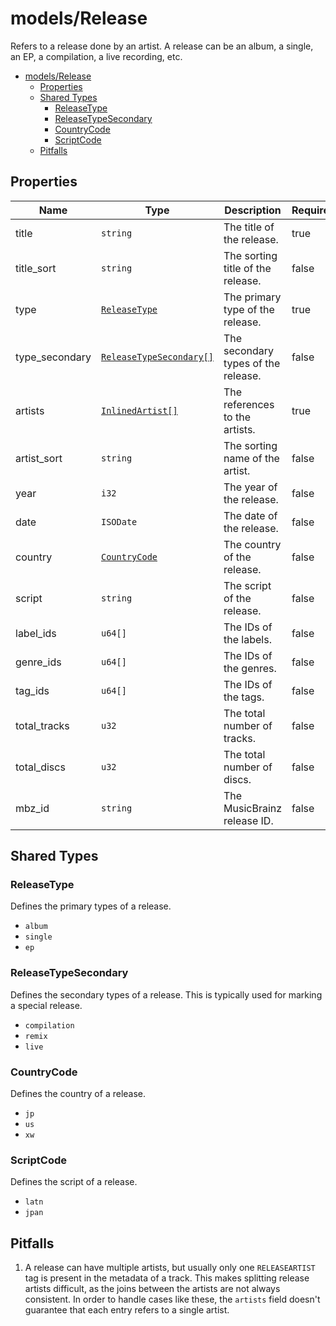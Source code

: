 # models/Release

Refers to a release done by an artist. A release can be an album, a single, an EP, a compilation, a live recording, etc.

- [models/Release](#modelsrelease)
  - [Properties](#properties)
  - [Shared Types](#shared-types)
    - [ReleaseType](#releasetype)
    - [ReleaseTypeSecondary](#releasetypesecondary)
    - [CountryCode](#countrycode)
    - [ScriptCode](#scriptcode)
  - [Pitfalls](#pitfalls)

## Properties

| Name           | Type                                              | Description                         | Required |
| -------------- | ------------------------------------------------- | ----------------------------------- | -------- |
| title          | `string`                                          | The title of the release.           | true     |
| title_sort     | `string`                                          | The sorting title of the release.   | false    |
| type           | [`ReleaseType`](#releasetype)                     | The primary type of the release.    | true     |
| type_secondary | [`ReleaseTypeSecondary[]`](#releasetypesecondary) | The secondary types of the release. | false    |
| artists        | [`InlinedArtist[]`](./generic.md#inlinedartist)   | The references to the artists.      | true     |
| artist_sort    | `string`                                          | The sorting name of the artist.     | false    |
| year           | `i32`                                             | The year of the release.            | false    |
| date           | `ISODate`                                         | The date of the release.            | false    |
| country        | [`CountryCode`](#countrycode)                     | The country of the release.         | false    |
| script         | `string`                                          | The script of the release.          | false    |
| label_ids      | `u64[]`                                           | The IDs of the labels.              | false    |
| genre_ids      | `u64[]`                                           | The IDs of the genres.              | false    |
| tag_ids        | `u64[]`                                           | The IDs of the tags.                | false    |
| total_tracks   | `u32`                                             | The total number of tracks.         | false    |
| total_discs    | `u32`                                             | The total number of discs.          | false    |
| mbz_id         | `string`                                          | The MusicBrainz release ID.         | false    |

## Shared Types

### ReleaseType

Defines the primary types of a release.

- `album`
- `single`
- `ep`

### ReleaseTypeSecondary

Defines the secondary types of a release.
This is typically used for marking a special release.

- `compilation`
- `remix`
- `live`

### CountryCode

Defines the country of a release.

- `jp`
- `us`
- `xw`

### ScriptCode

Defines the script of a release.

- `latn`
- `jpan`

## Pitfalls

1. A release can have multiple artists, but usually only one `RELEASEARTIST` tag is present in the metadata of a track. This makes splitting release artists difficult, as the joins between the artists are not always consistent. In order to handle cases like these, the `artists` field doesn't guarantee that each entry refers to a single artist.
